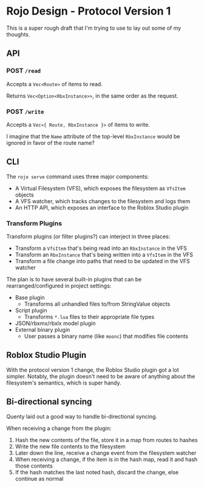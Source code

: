 # Rojo Design - Protocol Version 1
This is a super rough draft that I'm trying to use to lay out some of my thoughts.

## API

### POST `/read`
Accepts a `Vec<Route>` of items to read.

Returns `Vec<Option<RbxInstance>>`, in the same order as the request.

### POST `/write`
Accepts a `Vec<{ Route, RbxInstance }>` of items to write.

I imagine that the `Name` attribute of the top-level `RbxInstance` would be ignored in favor of the route name?

## CLI
The `rojo serve` command uses three major components:
* A Virtual Filesystem (VFS), which exposes the filesystem as `VfsItem` objects
* A VFS watcher, which tracks changes to the filesystem and logs them
* An HTTP API, which exposes an interface to the Roblox Studio plugin

### Transform Plugins
Transform plugins (or filter plugins?) can interject in three places:
* Transform a `VfsItem` that's being read into an `RbxInstance` in the VFS
* Transform an `RbxInstance` that's being written into a `VfsItem` in the VFS
* Transform a file change into paths that need to be updated in the VFS watcher

The plan is to have several built-in plugins that can be rearranged/configured in project settings:

* Base plugin
	* Transforms all unhandled files to/from StringValue objects
* Script plugin
	* Transforms `*.lua` files to their appropriate file types
* JSON/rbxmx/rbxlx model plugin
* External binary plugin
	* User passes a binary name (like `moonc`) that modifies file contents

## Roblox Studio Plugin
With the protocol version 1 change, the Roblox Studio plugin got a lot simpler. Notably, the plugin doesn't need to be aware of anything about the filesystem's semantics, which is super handy.

## Bi-directional syncing
Quenty laid out a good way to handle bi-directional syncing.

When receiving a change from the plugin:
1. Hash the new contents of the file, store it in a map from routes to hashes
2. Write the new file contents to the filesystem
3. Later down the line, receive a change event from the filesystem watcher
4. When receiving a change, if the item is in the hash map, read it and hash those contents
5. If the hash matches the last noted hash, discard the change, else continue as normal